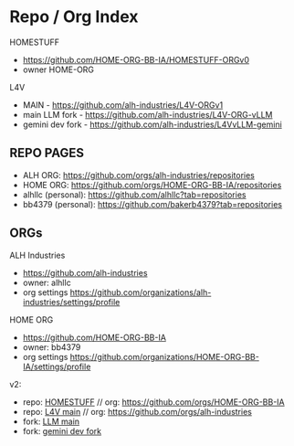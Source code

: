 # Repo / Org Index


HOMESTUFF

- https://github.com/HOME-ORG-BB-IA/HOMESTUFF-ORGv0
- owner HOME-ORG

L4V
- MAIN - https://github.com/alh-industries/L4V-ORGv1
- main LLM fork - https://github.com/alh-industries/L4V-ORG-vLLM
- gemini dev fork - https://github.com/alh-industries/L4VvLLM-gemini


## REPO PAGES

- ALH ORG: https://github.com/orgs/alh-industries/repositories
- HOME ORG: https://github.com/orgs/HOME-ORG-BB-IA/repositories
- alhllc (personal): https://github.com/alhllc?tab=repositories
- bb4379 (personal): https://github.com/bakerb4379?tab=repositories



## ORGs

ALH Industries
- https://github.com/alh-industries
- owner: alhllc
- org settings https://github.com/organizations/alh-industries/settings/profile

HOME ORG 
- https://github.com/HOME-ORG-BB-IA
- owner: bb4379
- org settings https://github.com/organizations/HOME-ORG-BB-IA/settings/profile




v2: 

- repo: [HOMESTUFF](https://github.com/HOME-ORG-BB-IA/HOMESTUFF-ORGv0) // org: https://github.com/orgs/HOME-ORG-BB-IA
- repo: [L4V main](https://github.com/alh-industries/L4V-ORGv1) // org: https://github.com/orgs/alh-industries
- fork: [LLM main](https://github.com/alh-industries/L4V-ORG-vLLM)
- fork: [gemini dev fork](https://github.com/alh-industries/L4VvLLM-gemini)

